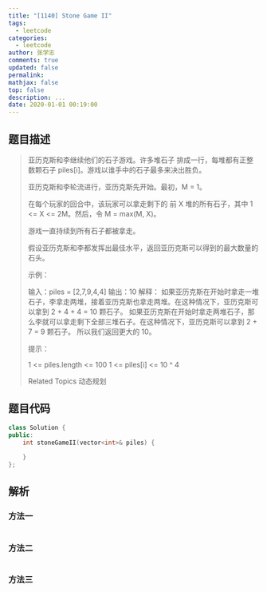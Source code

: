 ```yaml
---
title: "[1140] Stone Game II"
tags:
  - leetcode
categories:
  - leetcode
author: 张学志
comments: true
updated: false
permalink:
mathjax: false
top: false
description: ...
date: 2020-01-01 00:19:00
---
```


## 题目描述

> 亚历克斯和李继续他们的石子游戏。许多堆石子 排成一行，每堆都有正整数颗石子 piles[i]。游戏以谁手中的石子最多来决出胜负。 
> 
> 亚历克斯和李轮流进行，亚历克斯先开始。最初，M = 1。 
> 
> 在每个玩家的回合中，该玩家可以拿走剩下的 前 X 堆的所有石子，其中 1 <= X <= 2M。然后，令 M = max(M, X)。 
> 
> 游戏一直持续到所有石子都被拿走。 
> 
> 假设亚历克斯和李都发挥出最佳水平，返回亚历克斯可以得到的最大数量的石头。 
> 
> 
> 
> 示例： 
> 
> 输入：piles = [2,7,9,4,4]
> 输出：10
> 解释：
> 如果亚历克斯在开始时拿走一堆石子，李拿走两堆，接着亚历克斯也拿走两堆。在这种情况下，亚历克斯可以拿到 2 + 4 + 4 = 10 颗石子。 
> 如果亚历克斯在开始时拿走两堆石子，那么李就可以拿走剩下全部三堆石子。在这种情况下，亚历克斯可以拿到 2 + 7 = 9 颗石子。
> 所以我们返回更大的 10。 
> 
> 
> 
> 
> 提示： 
> 
> 
> 1 <= piles.length <= 100 
> 1 <= piles[i] <= 10 ^ 4 
> 
> Related Topics 动态规划

## 题目代码

```cpp
class Solution {
public:
    int stoneGameII(vector<int>& piles) {
        
    }
};
```

## 解析

### 方法一

```cpp

```

### 方法二

```cpp

```

### 方法三

```cpp

```

